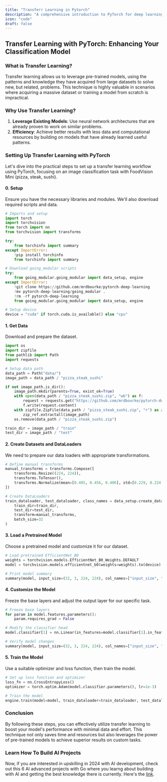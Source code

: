```yaml
---
title: "Transferr Learning in Pytorch"
description: "A comprehensive introduction to PyTorch for deep learning."
icon: "code"
draft: false
---
```


## Transfer Learning with PyTorch: Enhancing Your Classification Model

### What is Transfer Learning?
Transfer learning allows us to leverage pre-trained models, using the patterns and knowledge they have acquired from large datasets to solve new, but related, problems. This technique is highly valuable in scenarios where acquiring a massive dataset or training a model from scratch is impractical.

### Why Use Transfer Learning?
1. **Leverage Existing Models**: Use neural network architectures that are already proven to work on similar problems.
2. **Efficiency**: Achieve better results with less data and computational resources by building on models that have already learned useful patterns.

### Setting Up Transfer Learning with PyTorch
Let's dive into the practical steps to set up a transfer learning workflow using PyTorch, focusing on an image classification task with FoodVision Mini (pizza, steak, sushi).

#### 0. Setup
Ensure you have the necessary libraries and modules. We'll also download required scripts and data.

```python
# Imports and setup
import torch
import torchvision
from torch import nn
from torchvision import transforms

try:
    from torchinfo import summary
except ImportError:
    !pip install torchinfo
    from torchinfo import summary

# Download going_modular scripts
try:
    from going_modular.going_modular import data_setup, engine
except ImportError:
    !git clone https://github.com/mrdbourke/pytorch-deep-learning
    !mv pytorch-deep-learning/going_modular .
    !rm -rf pytorch-deep-learning
    from going_modular.going_modular import data_setup, engine

# Setup device
device = "cuda" if torch.cuda.is_available() else "cpu"
```

#### 1. Get Data
Download and prepare the dataset.

```python
import os
import zipfile
from pathlib import Path
import requests

# Setup data path
data_path = Path("data/")
image_path = data_path / "pizza_steak_sushi"

if not image_path.is_dir():
    image_path.mkdir(parents=True, exist_ok=True)
    with open(data_path / "pizza_steak_sushi.zip", "wb") as f:
        request = requests.get("https://github.com/mrdbourke/pytorch-deep-learning/raw/main/data/pizza_steak_sushi.zip")
        f.write(request.content)
    with zipfile.ZipFile(data_path / "pizza_steak_sushi.zip", "r") as zip_ref:
        zip_ref.extractall(image_path)
    os.remove(data_path / "pizza_steak_sushi.zip")

train_dir = image_path / "train"
test_dir = image_path / "test"
```

#### 2. Create Datasets and DataLoaders
We need to prepare our data loaders with appropriate transformations.

```python
# Define manual transforms
manual_transforms = transforms.Compose([
    transforms.Resize((224, 224)),
    transforms.ToTensor(),
    transforms.Normalize(mean=[0.485, 0.456, 0.406], std=[0.229, 0.224, 0.225])
])

# Create DataLoaders
train_dataloader, test_dataloader, class_names = data_setup.create_dataloaders(
    train_dir=train_dir,
    test_dir=test_dir,
    transform=manual_transforms,
    batch_size=32
)
```

#### 3. Load a Pretrained Model
Choose a pretrained model and customize it for our dataset.

```python
# Load pretrained EfficientNet_B0
weights = torchvision.models.EfficientNet_B0_Weights.DEFAULT
model = torchvision.models.efficientnet_b0(weights=weights).to(device)

# Print model summary
summary(model, input_size=(32, 3, 224, 224), col_names=["input_size", "output_size", "num_params", "trainable"], col_width=20, row_settings=["var_names"])
```

#### 4. Customize the Model
Freeze the base layers and adjust the output layer for our specific task.

```python
# Freeze base layers
for param in model.features.parameters():
    param.requires_grad = False

# Modify the classifier head
model.classifier[1] = nn.Linear(in_features=model.classifier[1].in_features, out_features=len(class_names)).to(device)

# Verify model changes
summary(model, input_size=(32, 3, 224, 224), col_names=["input_size", "output_size", "num_params", "trainable"], col_width=20, row_settings=["var_names"])
```

#### 5. Train the Model
Use a suitable optimizer and loss function, then train the model.

```python
# Set up loss function and optimizer
loss_fn = nn.CrossEntropyLoss()
optimizer = torch.optim.Adam(model.classifier.parameters(), lr=1e-3)

# Train the model
engine.train(model=model, train_dataloader=train_dataloader, test_dataloader=test_dataloader, optimizer=optimizer, loss_fn=loss_fn, epochs=5, device=device)
```

### Conclusion
By following these steps, you can effectively utilize transfer learning to boost your model's performance with minimal data and effort. This technique not only saves time and resources but also leverages the power of pre-trained models to achieve superior results on custom tasks.

### Learn How To Build AI Projects

Now, if you are interested in upskilling in 2024 with AI development, check out this 6 AI advanced projects with Go where you learng about building with AI and getting the best knowledge there is currently. Here's the [link](https://akhilsharmatech.gumroad.com/l/zgxqq).